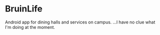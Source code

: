 BruinLife
=========

Android app for dining halls and services on campus.
...I have no clue what I'm doing at the moment.

